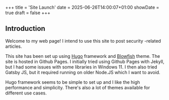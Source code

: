 +++
title = 'Site Launch'
date = 2025-06-26T14:00:07+01:00
showDate = true
draft = false
+++
## Introduction
Welcome to my web page! I intend to use this site to post security -related articles.

This site has been set up using [Hugo](https://gohugo.io/) framework and [Blowfish](https://blowfish.page/) theme. The site is hosted in Github Pages. I initially tried using Github Pages with Jekyll, but I had some issues with some libraries in Windows 11. I then also tried Gatsby JS, but it required running on older Node.JS which I want to avoid.

Hugo framework seems to be simple to set up and I like the high performance and simplicity. There's also a lot of themes available for different use cases.